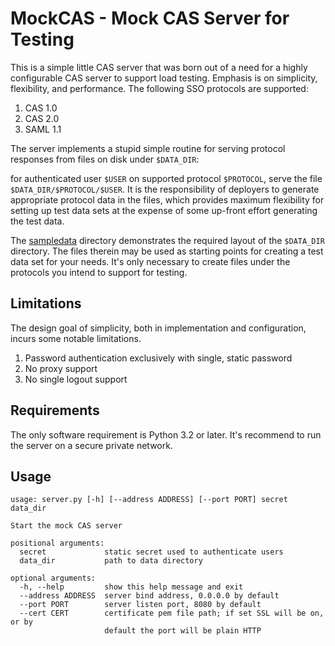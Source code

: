 # MockCAS - Mock CAS Server for Testing
This is a simple little CAS server that was born out of a need for a
highly configurable CAS server to support load testing. Emphasis is on
simplicity, flexibility, and performance. The following SSO protocols
are supported:

1. CAS 1.0
2. CAS 2.0
3. SAML 1.1

The server implements a stupid simple routine for serving protocol
responses from files on disk under `$DATA_DIR`:

for authenticated user `$USER` on supported protocol `$PROTOCOL`, serve
the file `$DATA_DIR/$PROTOCOL/$USER`. It is the responsibility of
deployers to generate appropriate protocol data in the files, which
provides maximum flexibility for setting up test data sets at the
expense of some up-front effort generating the test data.

The [sampledata](https://github.com/serac/mockcas/tree/master/sampledata)
directory demonstrates the required layout of the `$DATA_DIR` directory.
The files therein may be used as starting points for creating a test
data set for your needs. It's only necessary to create files under the
protocols you intend to support for testing.

## Limitations
The design goal of simplicity, both in implementation and configuration,
incurs some notable limitations.

1. Password authentication exclusively with single, static password
2. No proxy support
3. No single logout support

## Requirements
The only software requirement is Python 3.2 or later. It's recommend to
run the server on a secure private network.

## Usage
    usage: server.py [-h] [--address ADDRESS] [--port PORT] secret data_dir

    Start the mock CAS server

    positional arguments:
      secret             static secret used to authenticate users
      data_dir           path to data directory

    optional arguments:
      -h, --help         show this help message and exit
      --address ADDRESS  server bind address, 0.0.0.0 by default
      --port PORT        server listen port, 8080 by default
      --cert CERT        certificate pem file path; if set SSL will be on, or by
                         default the port will be plain HTTP
